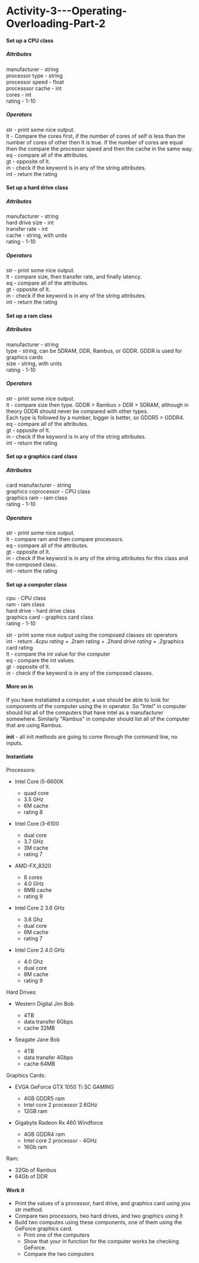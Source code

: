 # Activity-3---Operating-Overloading-Part-2

#### Set up a CPU class
##### Attributes
manufacturer - string<br />
processor type - string<br />
processor speed - float<br />
processsor cache - int<br />
cores - int<br />
rating - 1-10<br />

##### Operators
str - print some nice output.<br />
lt - Compare the cores first, if the number of cores of self is less than the number of cores of other then lt is true. If the number of cores are equal then the compare the processor speed and then the cache in the same way.<br />
eq - compare all of the attributes.<br />
gt - opposite of lt.<br />
in - check if the keyword is in any of the string attributes.<br />
int - return the rating<br />

#### Set up a hard drive class
##### Attributes
manufacturer - string<br />
hard drive size - int<br />
transfer rate - int<br />
cache - string, with units<br />
rating - 1-10<br />

##### Operators
str - print some nice output.<br />
lt - compare size,  then transfer rate, and finally latency.<br />
eq - compare all of the attributes.<br />
gt - opposite of lt.<br />
in - check if the keyword is in any of the string attributes.<br />
int - return the rating<br />

#### Set up a ram class
##### Attributes
manufacturer - string<br />
type - string, can be SDRAM, DDR, Rambus, or GDDR. GDDR is used for graphics cards<br />
size - string, with units<br />
rating - 1-10<br />

##### Operators
str - print some nice output.<br />
lt - compare size then type. GDDR > Rambus > DDR > SDRAM, although in theory GDDR should never be compared with other types.<br />
Each type is followed by a number, bigger is better, so GDDR5 > GDDR4.<br />
eq - compare all of the attributes.<br />
gt - opposite of lt.<br />
in - check if the keyword is in any of the string attributes.<br />
int - return the rating<br />

#### Set up a graphics card class
##### Attributes
card manufacturer - string<br />
graphics coprocessor - CPU class<br />
graphics ram - ram class<br />
rating - 1-10<br />

##### Operators
str - print some nice output.<br />
lt - compare ram and then compare processors.<br />
eq - compare all of the attributes.<br />
gt - opposite of lt.<br />
in - check if the keyword is in any of the string attributes for this class and the composed class.<br />
int - return the rating<br />

#### Set up a computer class
cpu - CPU class<br />
ram - ram class<br />
hard drive - hard drive class<br />
graphics card - graphics card class<br />
rating - 1-10<br />

str - print some nice output using the composed classes str operators<br />
int - return .4*cpu rating + .2*ram rating + .2*hard drive rating + .2*graphics card rating  <br />
lt - compare the int value for the computer<br />
eq - compare the int values.<br />
gt - opposite of lt.<br />
in - check if the keyword is in any of the composed classes.<br />
 
#### More on __in__
If you have instatiated a computer, a use should be able to look for components of the computer using the in operator. So "Intel" in computer should list all of the computers that have intel as a manufacturer somewhere. Similarly "Rambus" in computer should list all of the computer that are using Rambus.


__init__ - all init methods are going to come through the command line, no inputs.

#### Instantiate
Processors: 
* Intel Core i5-6600K<br />
  * quad core
  * 3.5 GHz
  * 6M cache
  * rating 8
  
* Intel Core i3-6100<br />
   * dual core
   * 3.7 GHz
   * 3M cache
   * rating 7
   
* AMD-FX_8320<br />
  * 8 cores
  * 4.0 GHz
  * 8MB cache
  * rating 9
  
* Intel Core 2 3.6 GHz
  * 3.6 Ghz
  * dual core
  * 6M cache
  * rating 7
  
* Intel Core 2 4.0 GHz
  * 4.0 Ghz
  * dual core
  * 8M cache
  * rating 9
  
Hard Drives: 
* Western Digital Jim Bob
  * 4TB 
  * data transfer 6Gbps
  * cache 32MB
  
* Seagate Jane Bob
  * 4TB
  * data transfer 4Gbps
  * cache 64MB

Graphics Cards: 
* EVGA GeForce GTX 1050 Ti SC GAMING
  * 4GB GDDR5 ram
  * Intel core 2 processor 2.6GHz
  * 12GB ram
  
* Gigabyte Radeon Rx 460 Windforce
  * 4GB GDDR4 ram
  * Intel core 2 processor - 4GHz
  * 16Gb ram

Ram: 
* 32Gb of Rambus<br />
* 64Gb of DDR<br />

#### Work it
* Print the values of a processor, hard drive, and graphics card using you str method.
* Compare two processors, two hard drives, and two graphics using lt
* Build two computes using these components, one of them using the GeForce graphics card.  
  * Print one of the computers
  * Show that your in function for the computer works be checking GeForce.
  * Compare the two computers

